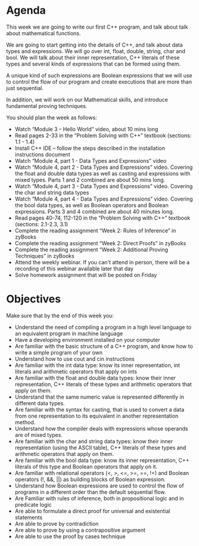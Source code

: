 # Agenda
This week we are going to write our first C++ program, and talk about talk about mathematical functions.

We are going to start getting into the details of C++, and talk about data types and expressions.
We will go over int, float, double, string, char and bool. We will talk about their inner representation, C++ literals of these types and several kinds of expressions that can be formed using them. 

A unique kind of such expressions are Boolean expressions that we will use to control the flow of our program and create executions that are more than just sequential.

In addition, we will work on our Mathematical skills, and introduce fundamental proving techniques.

You should plan the week as follows:

- Watch “Module 3 – Hello World” video, about 10 mins long
- Read pages 2-33 in the “Problem Solving with C++” textbook (sections: 1.1 - 1.4)
- Install C++ IDE – follow the steps described in the installation instructions document
- Watch “Module 4, part 1 - Data Types and Expressions” video
- Watch “Module 4, part 2 - Data Types and Expressions” video. Covering the float and double data types as well as casting and expressions with mixed types. Parts 1 and 2 combined are about 50 mins long.
- Watch “Module 4, part 3 - Data Types and Expressions” video. Covering the char and string data types
- Watch “Module 4, part 4 - Data Types and Expressions” video. Covering the bool data types, as well as Boolean operators and Boolean expressions. Parts 3 and 4 combined are about 40 minutes long. 
- Read pages 40-74, 112-120 in the “Problem Solving with C++” textbook (sections: 2.1-2.3, 3.1)
- Complete the reading assignment “Week 2: Rules of Inference” in zyBooks
- Complete the reading assignment “Week 2: Direct Proofs” in zyBooks
- Complete the reading assignment “Week 2: Additional Proving Techniques” in zyBooks
- Attend the weekly webinar. If you can't attend in person, there will be a recording of this webinar available later that day
- Solve homework assignment that will be posted on Friday

# Objectives
Make sure that by the end of this week you:

-  Understand the need of compiling a program in a high level language to an equivalent program in machine language
- Have a developing environment installed on your computer
- Are familiar with the basic structure of a C++ program, and know how to write a simple program of your own
- Understand how to use cout and cin instructions
- Are familiar with the int data type: know its inner representation, int literals and arithmetic operators that apply on ints
- Are familiar with the float and double data types: know their inner representation, C++ literals of these types and arithmetic operators that apply on them.
- Understand that the same numeric value is represented differently in different data types.
- Are familiar with the syntax for casting, that is used to convert a data from one representation to its equivalent in another representation method.
- Understand how the compiler deals with expressions whose operands are of mixed types.
- Are familiar with the char and string data types: know their inner representation (using the ASCII table), C++ literals of these types and arithmetic operators that apply on them.
- Are familiar with the bool data type: know its inner representation, C++ literals of this type and Boolean operators that apply on it.
- Are familiar with relational operators (<, >, <=, >=, ==, !=) and Boolean operators (!, &&, ||) as building blocks of Boolean expression.
- Understand how Boolean expressions are used to control the flow of programs in a different order than the default sequential flow.
- Are Familiar with rules of inference, both in propositional logic and in predicate logic
- Are able to formulate a direct proof for universal and existential statements
- Are able to prove by contradiction
- Are able to prove by using a contrapositive argument
- Are able to use the proof by cases technique
